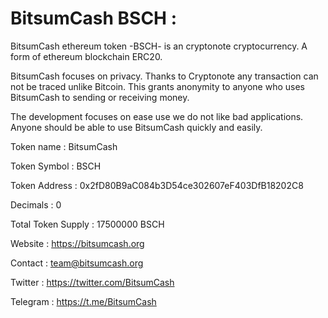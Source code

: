 BitsumCash BSCH :
======================


BitsumCash ethereum token -BSCH- is an cryptonote cryptocurrency. A form of ethereum blockchain ERC20.

BitsumCash focuses on privacy. Thanks to Cryptonote any transaction can not be traced unlike Bitcoin. This grants anonymity to anyone who uses BitsumCash to sending or receiving money.

The development focuses on ease use we do not like bad applications. Anyone should be able to use BitsumCash quickly and easily.


Token name : BitsumCash

Token Symbol : BSCH

Token Address : 0x2fD80B9aC084b3D54ce302607eF403DfB18202C8

Decimals : 0

Total Token Supply : 17500000 BSCH


Website : https://bitsumcash.org

Contact : team@bitsumcash.org

Twitter : https://twitter.com/BitsumCash

Telegram : https://t.me/BitsumCash



